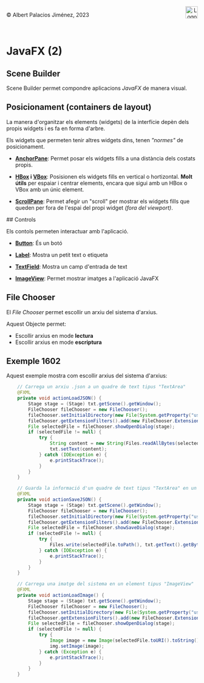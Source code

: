 <div style="display: flex; width: 100%;">
    <div style="flex: 1; padding: 0px;">
        <p>© Albert Palacios Jiménez, 2023</p>
    </div>
    <div style="flex: 1; padding: 0px; text-align: right;">
        <img src="./assets/ieti.png" height="32" alt="Logo de IETI" style="max-height: 32px;">
    </div>
</div>
<br/>

# JavaFX (2)

## Scene Builder

Scene Builder permet compondre aplicacions *JavaFX* de manera visual. 

## Posicionament (containers de layout)

La manera d'organitzar els elements (widgets) de la interfície depèn dels propis widgets i es fa en forma d'arbre.

Els widgets que permeten tenir altres widgets dins, tenen *"normes"* de posicionament.

- **[AnchorPane](https://docs.oracle.com/javase/8/javafx/api/javafx/scene/layout/AnchorPane.html)**: Permet posar els widgets fills a una distància dels costats propis. 

- **[HBox](https://docs.oracle.com/javase/8/javafx/api/javafx/scene/layout/HBox.html) i [VBox](https://docs.oracle.com/javase/8/javafx/api/javafx/scene/layout/VBox.html)**: Posisionen els widgets fills en vertical o hortizontal. **Molt útils** per espaiar i centrar elements, encara que sigui amb un HBox o VBox amb un únic element.

- **[ScrollPane](https://docs.oracle.com/javase/8/javafx/api/javafx/scene/control/ScrollPane.html)**: Permet afegir un "scroll" per mostrar els widgets fills que queden per fora de l'espai del propi widget *(fora del viewport)*.

## Controls

Els contols permeten interactuar amb l'aplicació.

- **[Button](https://docs.oracle.com/javase/8/javafx/api/javafx/scene/control/Button.html)**: És un botó 

- **[Label](https://docs.oracle.com/javase/8/javafx/api/javafx/scene/control/Label.html)**: Mostra un petit text o etiqueta

- **[TextField](https://docs.oracle.com/javase/8/javafx/api/javafx/scene/control/TextField.html)**: Mostra un camp d'entrada de text

- **[ImageView](https://docs.oracle.com/javase/8/javafx/api/javafx/scene/image/ImageView.html)**: Permet mostrar imatges a l'aplicació JavaFX

## File Chooser

El *File Chooser* permet escollir un arxiu del sistema d'arxius.

Aquest Objecte permet:

- Escollir arxius en mode **lectura**
- Escollir arxius en mode **escriptura**

## Exemple 1602

Aquest exemple mostra com escollir arxius del sistema d'arxius:

```java
    // Carrega un arxiu .json a un quadre de text tipus "TextArea"
    @FXML
    private void actionLoadJSON() {
        Stage stage = (Stage) txt.getScene().getWindow();
        FileChooser fileChooser = new FileChooser();
        fileChooser.setInitialDirectory(new File(System.getProperty("user.dir")));
        fileChooser.getExtensionFilters().add(new FileChooser.ExtensionFilter("Arxius JSON", "*.json"));
        File selectedFile = fileChooser.showOpenDialog(stage);
        if (selectedFile != null) {
            try {
                String content = new String(Files.readAllBytes(selectedFile.toPath()));
                txt.setText(content);
            } catch (IOException e) {
                e.printStackTrace();
            }
        }
    }

    // Guarda la informació d'un quadre de text tipus "TextArea" en un arxiu ".json"
    @FXML
    private void actionSaveJSON() {
        Stage stage = (Stage) txt.getScene().getWindow();
        FileChooser fileChooser = new FileChooser();
        fileChooser.setInitialDirectory(new File(System.getProperty("user.dir")));
        fileChooser.getExtensionFilters().add(new FileChooser.ExtensionFilter("Arxius JSON", "*.json"));
        File selectedFile = fileChooser.showSaveDialog(stage);
        if (selectedFile != null) {
            try {
                Files.write(selectedFile.toPath(), txt.getText().getBytes());
            } catch (IOException e) {
                e.printStackTrace();
            }
        }
    }

    // Carrega una imatge del sistema en un element tipus "ImageView"
    @FXML
    private void actionLoadImage() {
        Stage stage = (Stage) txt.getScene().getWindow();
        FileChooser fileChooser = new FileChooser();
        fileChooser.setInitialDirectory(new File(System.getProperty("user.dir")));
        fileChooser.getExtensionFilters().add(new FileChooser.ExtensionFilter("Imatges", "*.png", "*.jpg", "*.jpeg", "*.gif"));
        File selectedFile = fileChooser.showOpenDialog(stage);
        if (selectedFile != null) {
            try {
                Image image = new Image(selectedFile.toURI().toString());
                img.setImage(image);
            } catch (Exception e) {
                e.printStackTrace();
            }
        }
    }
```